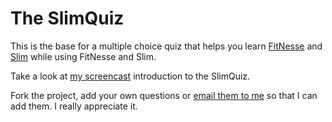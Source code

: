 The SlimQuiz
============

This is the base for a multiple choice quiz that helps you learn 
[FitNesse](http://www.fitnesse.org)
and
[Slim](http://fitnesse.org/FitNesse.UserGuide.SliM)
while using FitNesse and Slim.

Take a look at [my screencast](http://vimeo.com/ggramlich)
introduction to the SlimQuiz.

Fork the project, add your own questions or
[email them to me](mailto:gramlich@eosc.de) so that I can add them.
I really appreciate it.
